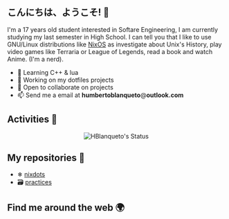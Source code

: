 ## こんにちは、ようこそ! 👋

I'm a 17 years old student interested in Softare Engineering, I am currently studying my last semester in High School. I can tell you that I like to use GNU/Linux distributions like [NixOS](https://nixos.org/) as investigate about Unix's History, play video games like Terraria or League of Legends, read a book and watch Anime. (I'm a nerd). 

- 🌱 Learning C++ & lua
- 🔭 Working on my dotfiles projects
- 👯 Open to collaborate on projects
- 📫 Send me a email at **humbertoblanqueto**@**outlook.com**

## Activities 🚀

<p align="center"> <img src="https://github-readme-stats.vercel.app/api?username=HBlanqueto&show_icons=true&theme=white" alt="HBlanqueto's Status" /> 

## My repositories 🦾

- ❄ [nixdots](https://github.com/HBlanqueto/nixdots)
- 🗃 [practices](https://github.com/HBlanqueto/practices)

## Find me around the web 🌍

